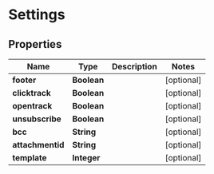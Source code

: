 
# Settings

## Properties
Name | Type | Description | Notes
------------ | ------------- | ------------- | -------------
**footer** | **Boolean** |  |  [optional]
**clicktrack** | **Boolean** |  |  [optional]
**opentrack** | **Boolean** |  |  [optional]
**unsubscribe** | **Boolean** |  |  [optional]
**bcc** | **String** |  |  [optional]
**attachmentid** | **String** |  |  [optional]
**template** | **Integer** |  |  [optional]




